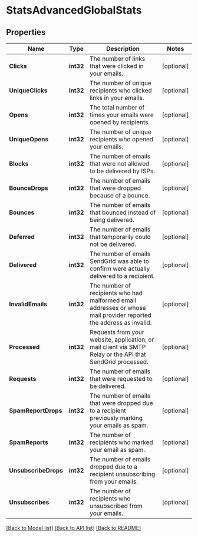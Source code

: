 # StatsAdvancedGlobalStats

## Properties

Name | Type | Description | Notes
------------ | ------------- | ------------- | -------------
**Clicks** | **int32** | The number of links that were clicked in your emails. |[optional] 
**UniqueClicks** | **int32** | The number of unique recipients who clicked links in your emails. |[optional] 
**Opens** | **int32** | The total number of times your emails were opened by recipients. |[optional] 
**UniqueOpens** | **int32** | The number of unique recipients who opened your emails. |[optional] 
**Blocks** | **int32** | The number of emails that were not allowed to be delivered by ISPs. |[optional] 
**BounceDrops** | **int32** | The number of emails that were dropped because of a bounce. |[optional] 
**Bounces** | **int32** | The number of emails that bounced instead of being delivered. |[optional] 
**Deferred** | **int32** | The number of emails that temporarily could not be delivered.  |[optional] 
**Delivered** | **int32** | The number of emails SendGrid was able to confirm were actually delivered to a recipient. |[optional] 
**InvalidEmails** | **int32** | The number of recipients who had malformed email addresses or whose mail provider reported the address as invalid. |[optional] 
**Processed** | **int32** | Requests from your website, application, or mail client via SMTP Relay or the API that SendGrid processed. |[optional] 
**Requests** | **int32** | The number of emails that were requested to be delivered. |[optional] 
**SpamReportDrops** | **int32** | The number of emails that were dropped due to a recipient previously marking your emails as spam. |[optional] 
**SpamReports** | **int32** | The number of recipients who marked your email as spam. |[optional] 
**UnsubscribeDrops** | **int32** | The number of emails dropped due to a recipient unsubscribing from your emails. |[optional] 
**Unsubscribes** | **int32** | The number of recipients who unsubscribed from your emails. |[optional] 

[[Back to Model list]](../README.md#documentation-for-models) [[Back to API list]](../README.md#documentation-for-api-endpoints) [[Back to README]](../README.md)


